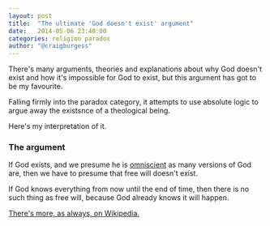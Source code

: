 ```yaml
---
layout: post
title:  "The ultimate 'God doesn't exist' argument"
date:   2014-05-06 23:40:00
categories: religion paradox
author: "@craigburgess"
---
```

There's many arguments, theories and explanations about why God doesn't exist and how it's impossible for God to exist, but this argument has got to be my favourite. 

Falling firmly into the paradox category, it attempts to use absolute logic to argue away the existsnce of a theological being. 

Here's my interpretation of it.

### The argument
If God exists, and we presume he is [omniscient][1] as many versions of God are, then we have to presume that free will doesn't exist. 

If God knows everything from now until the end of time, then there is no such thing as free will, because God already knows it will happen. 

[There's more, as always, on Wikipedia.][2]

[1]: http://en.wikipedia.org/wiki/Omniscience
[2]: http://en.wikipedia.org/wiki/Argument_from_free_will